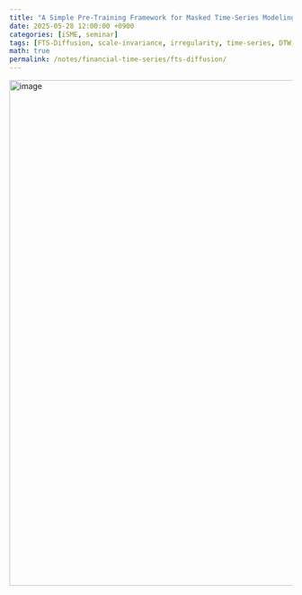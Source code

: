 ```yaml
---
title: "A Simple Pre-Training Framework for Masked Time-Series Modeling: SimMTM"
date: 2025-05-28 12:00:00 +0900
categories: [iSME, seminar]
tags: [FTS-Diffusion, scale-invariance, irregularity, time-series, DTW, SISC, KMeans++, diffusion, DDPM, AE, Markov, augmentation]
math: true
permalink: /notes/financial-time-series/fts-diffusion/
---
```


<img width="1600" height="900" alt="image" src="https://github.com/user-attachments/assets/5d73a5c9-5dec-44d7-b197-abac9a06cde6" />
